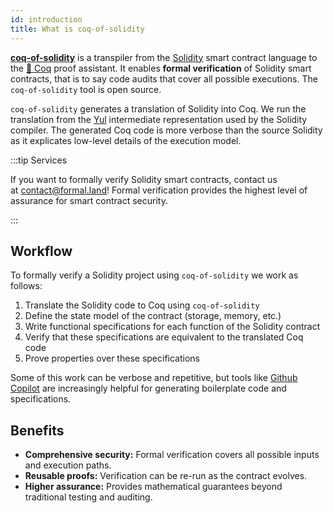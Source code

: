 ```yaml
---
id: introduction
title: What is coq-of-solidity
---
```


[**coq-of-solidity**](https://github.com/formal-land/solidity) is a transpiler from the [Solidity](https://soliditylang.org/) smart contract language to the [🐓&nbsp;Coq](https://coq.inria.fr/) proof assistant. It enables **formal verification** of Solidity smart contracts, that is to say code audits that cover all possible executions. The `coq-of-solidity` tool is open source.

`coq-of-solidity` generates a translation of Solidity into Coq. We run the translation from the [Yul](https://docs.soliditylang.org/en/latest/yul.html) intermediate representation used by the Solidity compiler. The generated Coq code is more verbose than the source Solidity as it explicates low-level details of the execution model.

:::tip Services

If you want to formally verify Solidity smart contracts, contact us at&nbsp;[&#099;&#111;&#110;&#116;&#097;&#099;&#116;&#064;formal&#046;&#108;&#097;&#110;&#100;](mailto:contact@formal.land)! Formal verification provides the highest level of assurance for smart contract security.

:::

## Workflow

To formally verify a Solidity project using `coq-of-solidity` we work as follows:

1. Translate the Solidity code to Coq using `coq-of-solidity`
2. Define the state model of the contract (storage, memory, etc.)
3. Write functional specifications for each function of the Solidity contract
4. Verify that these specifications are equivalent to the translated Coq code
5. Prove properties over these specifications

Some of this work can be verbose and repetitive, but tools like [Github Copilot](https://github.com/features/copilot) are increasingly helpful for generating boilerplate code and specifications.

## Benefits

- **Comprehensive security:** Formal verification covers all possible inputs and execution paths.
- **Reusable proofs:** Verification can be re-run as the contract evolves.
- **Higher assurance:** Provides mathematical guarantees beyond traditional testing and auditing.
